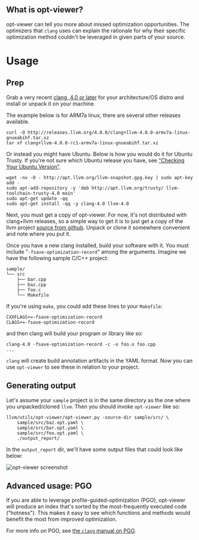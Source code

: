 
## What is opt-viewer?

opt-viewer can tell you more about missed optimization opportunities.  The
optimizers that `clang` uses can explain the rationale for why their specific
optimization method couldn't be leveraged in given parts of your source.


# Usage

## Prep

Grab a very recent [clang, 4.0 or later](http://releases.llvm.org) for your 
architecture/OS distro and install or unpack it on your machine.

The example below is for ARM7a linux, there are several other releases available.

    curl -O http://releases.llvm.org/4.0.0/clang+llvm-4.0.0-armv7a-linux-gnueabihf.tar.xz
    tar xf clang+llvm-4.0.0-rc1-armv7a-linux-gnueabihf.tar.xz 

Or instead you might have Ubuntu.  Below is how you would do it for Ubuntu 
Trusty.  If you're not sure which Ubuntu release you have, see ["Checking Your
Ubuntu Version"](https://help.ubuntu.com/community/CheckingYourUbuntuVersion).

    wget -nv -O - http://apt.llvm.org/llvm-snapshot.gpg.key | sudo apt-key add -
    sudo apt-add-repository -y 'deb http://apt.llvm.org/trusty/ llvm-toolchain-trusty-4.0 main'
    sudo apt-get update -qq
    sudo apt-get install -qq -y clang-4.0 llvm-4.0

Next, you must get a copy of opt-viewer.  For now, it's not distributed with 
clang+llvm releases, so a simple way to get it is to just get a copy of the 
llvm project [source from github](https://github.com/llvm-mirror/llvm).  Unpack
or clone it somewhere convenient and note where you put it.

Once you have a new clang installed, build your software with it.  You must 
include "`-fsave-optimization-record`" among the arguments.  Imagine we have
the following sample C/C++ project:

    sample/
    └── src
        ├── bar.cpp
        ├── baz.cpp
        ├── foo.c
        └── Makefile


If you're using `make`, you could add these lines to your `Makefile`:

    CXXFLAGS+=-fsave-optimization-record
    CLAGS+=-fsave-optimization-record

and then clang will build your program or library like so:

    clang-4.0 -fsave-optimization-record -c -o foo.o foo.cpp
    ...

`clang` will create build annotation artifacts in the YAML format.  Now
you can use `opt-viewer` to see these in relation to your project.


## Generating output

Let's assume your `sample` project is in the same directory as
the one where you unpacked/cloned `llvm`.  Then you should invoke `opt-viewer`
like so:

    llvm/utils/opt-viewer/opt-viewer.py -source-dir sample/src/ \
        sample/src/baz.opt.yaml \
        sample/src/bar.opt.yaml \
        sample/src/foo.opt.yaml \
        ./output_report/

In the `output_report` dir, we'll have some output files that could look like 
below:

![opt-viewer screenshot](https://github.com/androm3da/optviewer-demo/tree/master/img/opt_viewer_sample.png)

## Advanced usage: PGO

If you are able to leverage profile-guided-optimization (PGO), opt-viewer will
produce an index that's sorted by the most-frequently executed code 
("hotness").  This makes it easy to see which functions and methods would 
benefit the most from improved optimization.

For more info on PGO, see [the `clang` manual on 
PGO](https://clang.llvm.org/docs/UsersManual.html#profile-guided-optimization).
